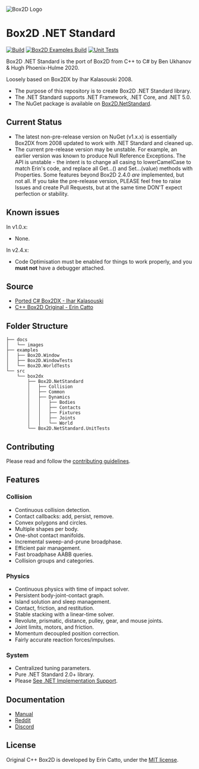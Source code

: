 ![Box2D Logo](https://box2d.org/images/logo.svg)

# Box2D .NET Standard 
[![Build](https://github.com/benukhanov/box2d-netstandard/actions/workflows/box2d-build.yml/badge.svg)](https://github.com/benukhanov/box2d-netstandard/actions/workflows/box2d-build.yml)
[![Box2D Examples Build](https://github.com/benukhanov/box2d-netstandard/actions/workflows/box2d-examples-build.yml/badge.svg)](https://github.com/benukhanov/box2d-netstandard/actions/workflows/box2d-examples-build.yml)
[![Unit Tests](https://github.com/benukhanov/box2d-netstandard/actions/workflows/box2d-unit-tests.yml/badge.svg)](https://github.com/benukhanov/box2d-netstandard/actions/workflows/box2d-unit-tests.yml)

Box2D .NET Standard is the port of Box2D from C++ to C# by Ben Ukhanov & Hugh Phoenix-Hulme 2020.

Loosely based on Box2DX by Ihar Kalasouski 2008.

- The purpose of this repository is to create Box2D .NET Standard library.
- The .NET Standard supports .NET Framework, .NET Core, and .NET 5.0.
- The NuGet package is available on [Box2D.NetStandard](https://www.nuget.org/packages/Box2D.NetStandard/).

## Current Status

- The latest non-pre-release version on NuGet (v1.x.x) is essentially Box2DX from 2008 updated to work with .NET Standard and cleaned up.
- The current pre-release version may be unstable. For example, an earlier version was known to produce Null Reference Exceptions. The API is unstable - the intent is to change all casing to lowerCamelCase to match Erin's code, and replace all Get...() and Set...(value) methods with Properties. Some features beyond Box2D 2.4.0 _are_ implemented, but not all.
If you take the pre-release version, PLEASE feel free to raise Issues and create Pull Requests, but at the same time DON'T expect perfection or stability.

## Known issues

In v1.0.x:
- None.

In v2.4.x:
- Code Optimisation must be enabled for things to work properly, and you **must not** have a debugger attached.

## Source

- [Ported C# Box2DX - Ihar Kalasouski](https://code.google.com/archive/p/box2dx/)
- [C++ Box2D Original - Erin Catto](https://github.com/erincatto/box2d)

## Folder Structure

```
├── docs
│   └── images
├── examples
│   ├── Box2D.Window
│   ├── Box2D.WindowTests
│   └── Box2D.WorldTests
└── src
    └── box2dx
        ├── Box2D.NetStandard
        │   ├── Collision
        │   ├── Common
        │   ├── Dynamics
        │   │   ├── Bodies
        │   │   ├── Contacts
        │   │   ├── Fixtures
        │   │   ├── Joints
        │   │   └── World
        └── Box2D.NetStandard.UnitTests
```

## Contributing

Please read and follow the [contributing guidelines](CONTRIBUTING.md).

## Features

### Collision

- Continuous collision detection.
- Contact callbacks: add, persist, remove.
- Convex polygons and circles.
- Multiple shapes per body.
- One-shot contact manifolds.
- Incremental sweep-and-prune broadphase.
- Efficient pair management.
- Fast broadphase AABB queries.
- Collision groups and categories.

### Physics

- Continuous physics with time of impact solver.
- Persistent body-joint-contact graph.
- Island solution and sleep management.
- Contact, friction, and restitution.
- Stable stacking with a linear-time solver.
- Revolute, prismatic, distance, pulley, gear, and mouse joints.
- Joint limits, motors, and friction.
- Momentum decoupled position correction.
- Fairly accurate reaction forces/impulses.

### System

- Centralized tuning parameters.
- Pure .NET Standard 2.0+ library.
- Please [See .NET Implementation Support](https://docs.microsoft.com/en-us/dotnet/standard/net-standard).

## Documentation

- [Manual](https://box2d.org/documentation/)
- [Reddit](https://www.reddit.com/r/box2d/)
- [Discord](https://discord.gg/NKYgCBP)

## License

Original C++ Box2D is developed by Erin Catto, under the [MIT license](https://en.wikipedia.org/wiki/MIT_License).

